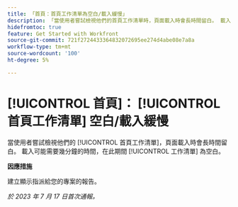 ```yaml
---
title: 「首頁：首頁工作清單為空白/載入緩慢」
description: 「當使用者嘗試檢視他們的首頁工作清單時，頁面載入時會長時間留白。 載入可能需要幾分鐘的時間，在此期間，工作清單為空白。」
hidefromtoc: true
feature: Get Started with Workfront
source-git-commit: 721f2724433364832072695ee274d4abe08e7a8a
workflow-type: tm+mt
source-wordcount: '100'
ht-degree: 5%

---
```



# [!UICONTROL 首頁]： [!UICONTROL 首頁工作清單] 空白/載入緩慢

當使用者嘗試檢視他們的 [!UICONTROL 首頁工作清單]，頁面載入時會長時間留白。 載入可能需要幾分鐘的時間，在此期間 [!UICONTROL 工作清單] 為空白。

**因應措施**

建立顯示指派給您的專案的報告。

_於 2023 年 7 月 17 日首次通報。_

